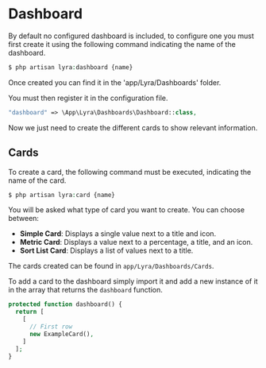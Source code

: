 # Dashboard

By default no configured dashboard is included, to configure one you must first create it using the following command indicating the name of the dashboard.

``` php
$ php artisan lyra:dashboard {name}
```

Once created you can find it in the 'app/Lyra/Dashboards' folder.

You must then register it in the configuration file.

``` php
"dashboard" => \App\Lyra\Dashboards\Dashboard::class,
```

Now we just need to create the different cards to show relevant information.

## Cards

To create a card, the following command must be executed, indicating the name of the card.

``` php
$ php artisan lyra:card {name}
```

You will be asked what type of card you want to create. You can choose between:

- **Simple Card**: Displays a single value next to a title and icon.
- **Metric Card**: Displays a value next to a percentage, a title, and an icon.
- **Sort List Card**: Displays a list of values next to a title.

The cards created can be found in `app/Lyra/Dashboards/Cards`.

To add a card to the dashboard simply import it and add a new instance of it in the array that returns the `dashboard` function.

``` php
protected function dashboard() {
  return [
    [
      // First row
      new ExampleCard(),
    ]
  ];
}
```

